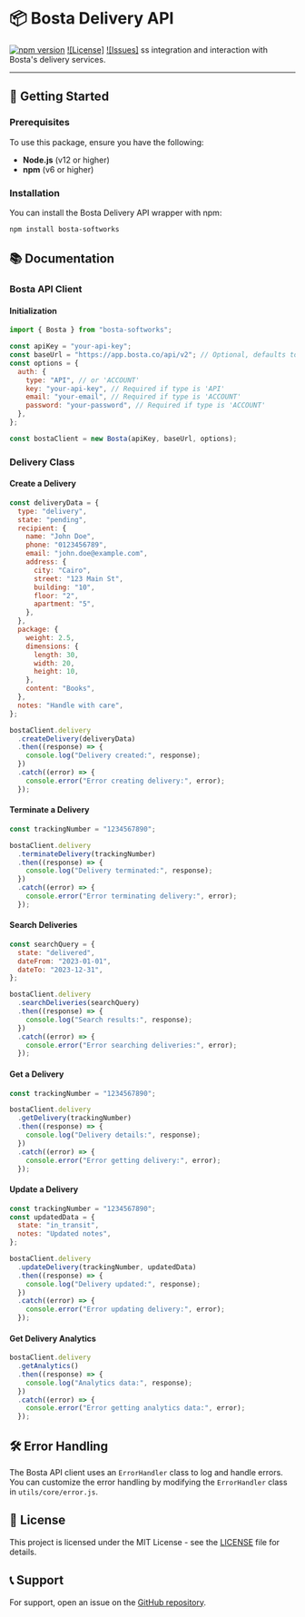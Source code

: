 # 📦 Bosta Delivery API

[![npm version](https://img.shields.io/npm/v/bosta-softworks)](https://www.npmjs.com/package/bosta-softworks)
[![License]](LICENSE)
[![Issues]](https://github.com/Softworks-Studio/bosta/issues)
ss integration and interaction with Bosta's delivery services.

---

## 🚀 Getting Started

### Prerequisites

To use this package, ensure you have the following:

- **Node.js** (v12 or higher)
- **npm** (v6 or higher)

### Installation

You can install the Bosta Delivery API wrapper with npm:

```bash
npm install bosta-softworks
```

## 📚 Documentation

### Bosta API Client

#### Initialization

```javascript
import { Bosta } from "bosta-softworks";

const apiKey = "your-api-key";
const baseUrl = "https://app.bosta.co/api/v2"; // Optional, defaults to Bosta's API URL
const options = {
  auth: {
    type: "API", // or 'ACCOUNT'
    key: "your-api-key", // Required if type is 'API'
    email: "your-email", // Required if type is 'ACCOUNT'
    password: "your-password", // Required if type is 'ACCOUNT'
  },
};

const bostaClient = new Bosta(apiKey, baseUrl, options);
```

### Delivery Class

#### Create a Delivery

```javascript
const deliveryData = {
  type: "delivery",
  state: "pending",
  recipient: {
    name: "John Doe",
    phone: "0123456789",
    email: "john.doe@example.com",
    address: {
      city: "Cairo",
      street: "123 Main St",
      building: "10",
      floor: "2",
      apartment: "5",
    },
  },
  package: {
    weight: 2.5,
    dimensions: {
      length: 30,
      width: 20,
      height: 10,
    },
    content: "Books",
  },
  notes: "Handle with care",
};

bostaClient.delivery
  .createDelivery(deliveryData)
  .then((response) => {
    console.log("Delivery created:", response);
  })
  .catch((error) => {
    console.error("Error creating delivery:", error);
  });
```

#### Terminate a Delivery

```javascript
const trackingNumber = "1234567890";

bostaClient.delivery
  .terminateDelivery(trackingNumber)
  .then((response) => {
    console.log("Delivery terminated:", response);
  })
  .catch((error) => {
    console.error("Error terminating delivery:", error);
  });
```

#### Search Deliveries

```javascript
const searchQuery = {
  state: "delivered",
  dateFrom: "2023-01-01",
  dateTo: "2023-12-31",
};

bostaClient.delivery
  .searchDeliveries(searchQuery)
  .then((response) => {
    console.log("Search results:", response);
  })
  .catch((error) => {
    console.error("Error searching deliveries:", error);
  });
```

#### Get a Delivery

```javascript
const trackingNumber = "1234567890";

bostaClient.delivery
  .getDelivery(trackingNumber)
  .then((response) => {
    console.log("Delivery details:", response);
  })
  .catch((error) => {
    console.error("Error getting delivery:", error);
  });
```

#### Update a Delivery

```javascript
const trackingNumber = "1234567890";
const updatedData = {
  state: "in_transit",
  notes: "Updated notes",
};

bostaClient.delivery
  .updateDelivery(trackingNumber, updatedData)
  .then((response) => {
    console.log("Delivery updated:", response);
  })
  .catch((error) => {
    console.error("Error updating delivery:", error);
  });
```

#### Get Delivery Analytics

```javascript
bostaClient.delivery
  .getAnalytics()
  .then((response) => {
    console.log("Analytics data:", response);
  })
  .catch((error) => {
    console.error("Error getting analytics data:", error);
  });
```

## 🛠️ Error Handling

The Bosta API client uses an `ErrorHandler` class to log and handle errors. You can customize the error handling by modifying the `ErrorHandler` class in `utils/core/error.js`.

## 📄 License

This project is licensed under the MIT License - see the [LICENSE](https://github.com/Softworks-Studio/bosta-softworks/blob/main/LICENSE) file for details.

## 📞 Support

For support, open an issue on the [GitHub repository](https://github.com/Softworks-Studio/bosta-softworks/issues).
